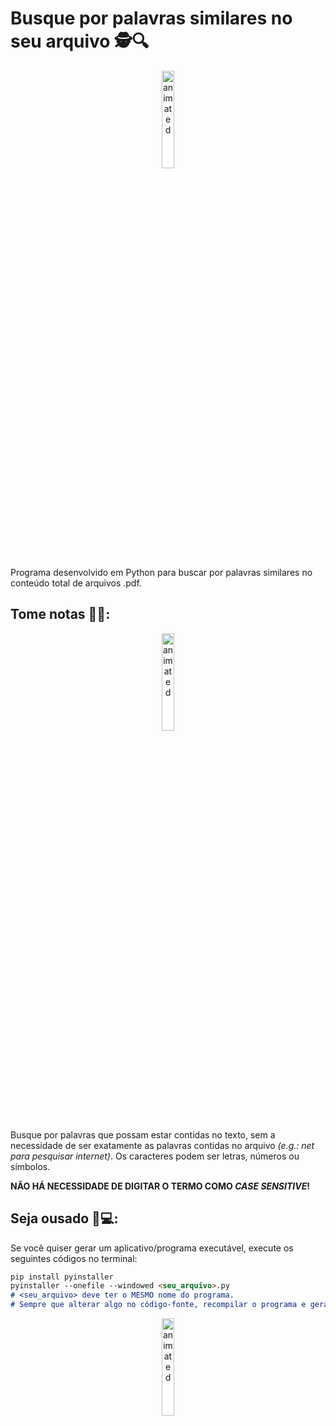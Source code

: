 # Busque por palavras similares no seu arquivo 🕵️🔍

<p align="center">
  <img src="https://media4.giphy.com/media/v1.Y2lkPTc5MGI3NjExeWo3emh0MmZ6dDN1dm4ycWZ2OW43M3ltZG10cjVqbmtxYmwwM2hteCZlcD12MV9pbnRlcm5hbF9naWZfYnlfaWQmY3Q9Zw/42wQXwITfQbDGKqUP7/giphy.gif" alt="animated" height=20% width=20% />
</p>

Programa desenvolvido em Python para buscar por palavras similares no conteúdo total de arquivos .pdf.

## Tome notas 📝🤓:

<p align="center">
  <img src="https://media1.giphy.com/media/v1.Y2lkPTc5MGI3NjExNGhiemkybGt6dmk2b3oyNnU0dTY1dnhiZHdoZXo4ZWYyZWJlbms2OSZlcD12MV9pbnRlcm5hbF9naWZfYnlfaWQmY3Q9Zw/XreQmk7ETCak0/giphy.gif" alt="animated" height=20% width=20% />
</p>

Busque por palavras que possam estar contidas no texto, sem a necessidade de ser exatamente as palavras contidas no arquivo *(e.g.: net para pesquisar internet)*. Os caracteres podem ser letras, números ou símbolos.

**NÃO HÁ NECESSIDADE DE DIGITAR O TERMO COMO *CASE SENSITIVE*!**

## Seja ousado 🤩💻: 
Se você quiser gerar um aplicativo/programa executável, execute os seguintes códigos no terminal:
```markdown
pip install pyinstaller
pyinstaller --onefile --windowed <seu_arquivo>.py
# <seu_arquivo> deve ter o MESMO nome do programa.
# Sempre que alterar algo no código-fonte, recompilar o programa e gerar um novo arquivo executável.
```

<p align="center">
  <img src="https://media0.giphy.com/media/v1.Y2lkPTc5MGI3NjExNzFheWJsOXJydmp3dGpxY2h3bmtuNjY3aHRsMzd3YXJwczN1eWt1NyZlcD12MV9pbnRlcm5hbF9naWZfYnlfaWQmY3Q9Zw/8m7nAJTYvzNUh54HQm/giphy.gif" alt="animated" height=20% width=20% />
</p>
